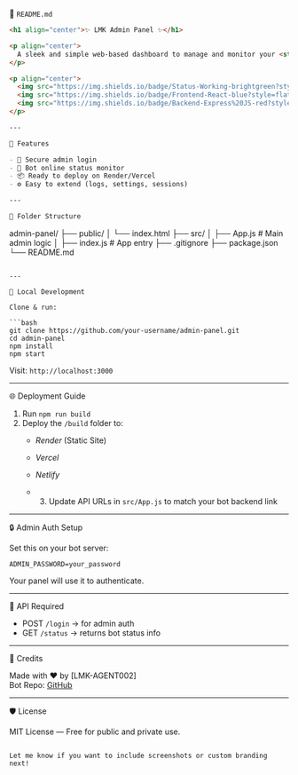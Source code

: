 📄 `README.md`

```markdown
<h1 align="center">✨ LMK Admin Panel ✨</h1>

<p align="center">
  A sleek and simple web-based dashboard to manage and monitor your <strong>LMK WhatsApp Bot</strong> ⚙️
</p>

<p align="center">
  <img src="https://img.shields.io/badge/Status-Working-brightgreen?style=flat-square" />
  <img src="https://img.shields.io/badge/Frontend-React-blue?style=flat-square" />
  <img src="https://img.shields.io/badge/Backend-Express%20JS-red?style=flat-square" />
</p>

---

🚀 Features

- 🔐 Secure admin login
- 📡 Bot online status monitor
- 📦 Ready to deploy on Render/Vercel
- ⚙️ Easy to extend (logs, settings, sessions)

---

🧩 Folder Structure

```
admin-panel/
├── public/
│   └── index.html
├── src/
│   ├── App.js         # Main admin logic
│   ├── index.js       # App entry
├── .gitignore
├── package.json
└── README.md
```

---

🧪 Local Development

Clone & run:

```bash
git clone https://github.com/your-username/admin-panel.git
cd admin-panel
npm install
npm start
```

Visit: `http://localhost:3000`

---

🌐 Deployment Guide

1. Run `npm run build`
2. Deploy the `/build` folder to:
   - *Render* (Static Site)
   - *Vercel*
   - *Netlify*
  
   - 3. Update API URLs in `src/App.js` to match your bot backend link

---

🔒 Admin Auth Setup

Set this on your bot server:

```env
ADMIN_PASSWORD=your_password
```

Your panel will use it to authenticate.

---

📡 API Required

- POST `/login` → for admin auth
- GET `/status` → returns bot status info

---

💖 Credits

Made with ❤️ by [LMK-AGENT002]  
Bot Repo: [GitHub](https://github.com/LMK358/LMK-AGENT002-MD-)

---

🛡 License

MIT License — Free for public and private use.
```

Let me know if you want to include screenshots or custom branding next!
